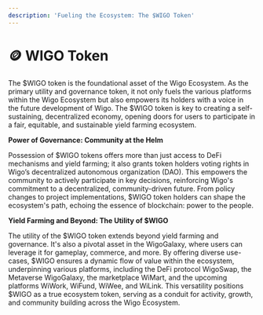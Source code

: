 ```yaml
---
description: 'Fueling the Ecosystem: The $WIGO Token'
---
```


# 🪙 WIGO Token

The $WIGO token is the foundational asset of the Wigo Ecosystem. As the primary utility and governance token, it not only fuels the various platforms within the Wigo Ecosystem but also empowers its holders with a voice in the future development of Wigo. The $WIGO token is key to creating a self-sustaining, decentralized economy, opening doors for users to participate in a fair, equitable, and sustainable yield farming ecosystem.



**Power of Governance: Community at the Helm**

Possession of $WIGO tokens offers more than just access to DeFi mechanisms and yield farming; it also grants token holders voting rights in Wigo’s decentralized autonomous organization (DAO). This empowers the community to actively participate in key decisions, reinforcing Wigo's commitment to a decentralized, community-driven future. From policy changes to project implementations, $WIGO token holders can shape the ecosystem's path, echoing the essence of blockchain: power to the people.



**Yield Farming and Beyond: The Utility of $WIGO**

The utility of the $WIGO token extends beyond yield farming and governance. It's also a pivotal asset in the WigoGalaxy, where users can leverage it for gameplay, commerce, and more. By offering diverse use-cases, $WIGO ensures a dynamic flow of value within the ecosystem, underpinning various platforms, including the DeFi protocol WigoSwap, the Metaverse WigoGalaxy, the marketplace WiMart, and the upcoming platforms WiWork, WiFund, WiWee, and WiLink. This versatility positions $WIGO as a true ecosystem token, serving as a conduit for activity, growth, and community building across the Wigo Ecosystem.
